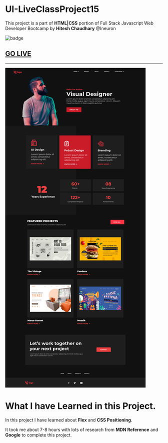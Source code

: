 # UI-LiveClassProject15

This project is a part of **HTML|CSS** portion of Full Stack Javascript Web Developer Bootcamp by **Hitesh Chaudhary** @Ineuron

![badge](https://img.shields.io/badge/Project-15-brightgreen)

## [GO LIVE](https://ui-project15.netlify.app/)
***
![image](./15.png)

# What I have Learned in this Project.

In this project I have learned about **Flex** and **CSS Positioning**.

It took me about 7-8 hours with lots of research from **MDN Reference** and **Google** to complete this project.

